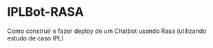 # IPLBot-RASA
Como construir e fazer deploy de um Chatbot usando Rasa (utilizando estudo de caso IPL)

